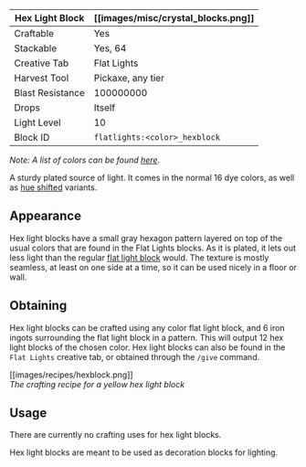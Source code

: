 | Hex Light Block  | [[images/misc/crystal_blocks.png]] |
|------------------|------------------------------------|
| Craftable        | Yes                                |
| Stackable        | Yes, 64                            |
| Creative Tab     | Flat Lights                        |
| Harvest Tool     | Pickaxe, any tier                  |
| Blast Resistance | 100000000                          |
| Drops            | Itself                             |
| Light Level      | 10                                 |
| Block ID         | `flatlights:<color>_hexblock`      |

_Note: A list of colors can be found [here](Colors)._

A sturdy plated source of light. It comes in the normal 16 dye colors, as well as [hue shifted](Hue-Shifted-Blocks) variants.

## Appearance
Hex light blocks have a small gray hexagon pattern layered on top of the usual colors that are found in the Flat Lights blocks. As it is plated, it lets out less light than the regular [flat light block](Flat-Light-Block) would. The texture is mostly seamless, at least on one side at a time, so it can be used nicely in a floor or wall. 

## Obtaining
Hex light blocks can be crafted using any color flat light block, and 6 iron ingots surrounding the flat light block in a pattern. This will output 12 hex light blocks of the chosen color. Hex light blocks can also be found in the `Flat Lights` creative tab, or obtained through the `/give` command.

[[images/recipes/hexblock.png]]  
*The crafting recipe for a yellow hex light block*

## Usage
There are currently no crafting uses for hex light blocks.

Hex light blocks are meant to be used as decoration blocks for lighting.